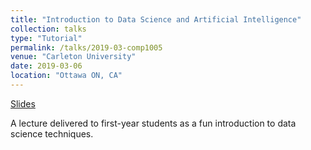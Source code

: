 ```yaml
---
title: "Introduction to Data Science and Artificial Intelligence"
collection: talks
type: "Tutorial"
permalink: /talks/2019-03-comp1005
venue: "Carleton University"
date: 2019-03-06
location: "Ottawa ON, CA"
---
```


[Slides](http://talks.jacobdanovitch.me/intro_ds_ai.html)

A lecture delivered to first-year students as a fun introduction to data science techniques.
